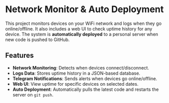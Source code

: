 # Network Monitor & Auto Deployment

This project monitors devices on your WiFi network and logs when they go online/offline. It also includes a web UI to check uptime history for any device. The system is **automatically deployed** to a personal server when new code is pushed to GitHub.

## Features
- **Network Monitoring**: Detects when devices connect/disconnect.
- **Logs Data**: Stores uptime history in a JSON-based database.
- **Telegram Notifications**: Sends alerts when devices go online/offline.
- **Web UI**: View uptime for specific devices on selected dates.
- **Auto Deployment**: Automatically pulls the latest code and restarts the server on `git push`.